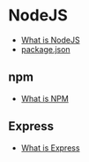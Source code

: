 # NodeJS

- [What is NodeJS](https://dayglow0926.notion.site/What-is-NodeJS-5e3bb813477f45a69709284fd25d075b)
- [package.json](https://dayglow0926.notion.site/package-json-8ccb70f82d224dd4b5cdecb17270d3cd)

## npm

- [What is NPM](https://dayglow0926.notion.site/What-is-NPM-0cb08fdbe6e64756b7be2bcdcd999864)

## Express

- [What is Express](https://dayglow0926.notion.site/What-is-Express-cf500bb1e6674d9a8d986a8fe3e28d75)
